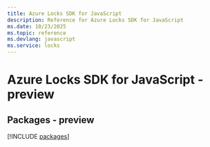 ```yaml
---
title: Azure Locks SDK for JavaScript
description: Reference for Azure Locks SDK for JavaScript
ms.date: 10/23/2025
ms.topic: reference
ms.devlang: javascript
ms.service: locks
---
```

# Azure Locks SDK for JavaScript - preview
## Packages - preview
[!INCLUDE [packages](locks-index.md)]